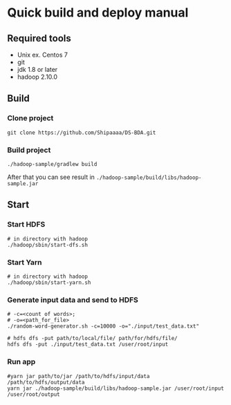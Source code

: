 # Quick build and deploy manual

## Required tools

* Unix ex. Centos 7
* git
* jdk 1.8 or later
* hadoop 2.10.0

## Build

### Clone project

```shell script
git clone https://github.com/Shipaaaa/DS-BDA.git
```

### Build project

```shell script
./hadoop-sample/gradlew build
```

After that you can see result in `./hadoop-sample/build/libs/hadoop-sample.jar`

## Start

### Start HDFS

```shell script
# in directory with hadoop
./hadoop/sbin/start-dfs.sh
```

### Start Yarn

```shell script
# in directory with hadoop
./hadoop/sbin/start-yarn.sh
```

### Generate input data and send to HDFS

```shell script
# -c=<count of words>;
# -o=<path_for_file> 
./random-word-generator.sh -c=10000 -o="./input/test_data.txt"

# hdfs dfs -put path/to/local/file/ path/for/hdfs/file/
hdfs dfs -put ./input/test_data.txt /user/root/input
```

### Run app

```shell script
#yarn jar path/to/jar /path/to/hdfs/input/data /path/to/hdfs/output/data
yarn jar ./hadoop-sample/build/libs/hadoop-sample.jar /user/root/input /user/root/output
```